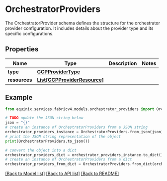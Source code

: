 # OrchestratorProviders

The OrchestratorProvider schema defines the structure for the orchestrator provider configuration. It includes details about the provider type and its specific configurations. 

## Properties

Name | Type | Description | Notes
------------ | ------------- | ------------- | -------------
**type** | [**GCPProviderType**](GCPProviderType.md) |  | 
**resources** | [**List[GCPProviderResource]**](GCPProviderResource.md) |  | 

## Example

```python
from equinix.services.fabricv4.models.orchestrator_providers import OrchestratorProviders

# TODO update the JSON string below
json = "{}"
# create an instance of OrchestratorProviders from a JSON string
orchestrator_providers_instance = OrchestratorProviders.from_json(json)
# print the JSON string representation of the object
print(OrchestratorProviders.to_json())

# convert the object into a dict
orchestrator_providers_dict = orchestrator_providers_instance.to_dict()
# create an instance of OrchestratorProviders from a dict
orchestrator_providers_from_dict = OrchestratorProviders.from_dict(orchestrator_providers_dict)
```
[[Back to Model list]](../README.md#documentation-for-models) [[Back to API list]](../README.md#documentation-for-api-endpoints) [[Back to README]](../README.md)


